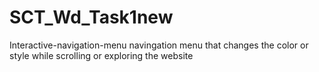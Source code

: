 # SCT_Wd_Task1new
Interactive-navigation-menu navingation menu that changes the color or style while scrolling or exploring the website
